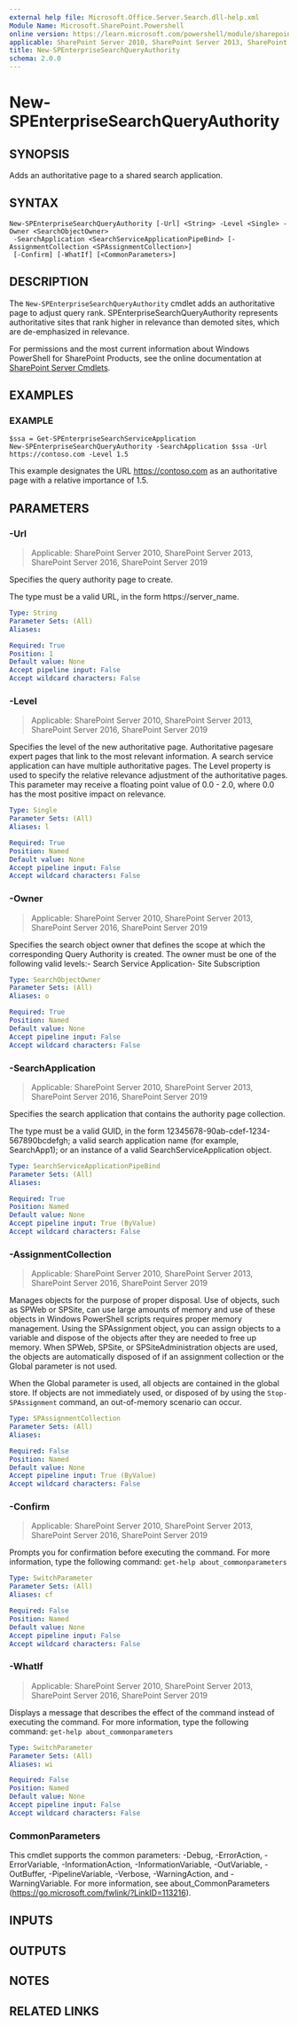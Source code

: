 ```yaml
---
external help file: Microsoft.Office.Server.Search.dll-help.xml
Module Name: Microsoft.SharePoint.Powershell
online version: https://learn.microsoft.com/powershell/module/sharepoint-server/new-spenterprisesearchqueryauthority
applicable: SharePoint Server 2010, SharePoint Server 2013, SharePoint Server 2016, SharePoint Server 2019
title: New-SPEnterpriseSearchQueryAuthority
schema: 2.0.0
---
```


# New-SPEnterpriseSearchQueryAuthority

## SYNOPSIS
Adds an authoritative page to a shared search application.

## SYNTAX

```
New-SPEnterpriseSearchQueryAuthority [-Url] <String> -Level <Single> -Owner <SearchObjectOwner>
 -SearchApplication <SearchServiceApplicationPipeBind> [-AssignmentCollection <SPAssignmentCollection>]
 [-Confirm] [-WhatIf] [<CommonParameters>]
```

## DESCRIPTION
The `New-SPEnterpriseSearchQueryAuthority` cmdlet adds an authoritative page to adjust query rank.
SPEnterpriseSearchQueryAuthority represents authoritative sites that rank higher in relevance than demoted sites, which are de-emphasized in relevance.

For permissions and the most current information about Windows PowerShell for SharePoint Products, see the online documentation at [SharePoint Server Cmdlets](https://learn.microsoft.com/powershell/sharepoint/sharepoint-server/sharepoint-server-cmdlets).

## EXAMPLES

### EXAMPLE
```
$ssa = Get-SPEnterpriseSearchServiceApplication
New-SPEnterpriseSearchQueryAuthority -SearchApplication $ssa -Url https://contoso.com -Level 1.5
```

This example designates the URL https://contoso.com as an authoritative page with a relative importance of 1.5.

## PARAMETERS

### -Url

> Applicable: SharePoint Server 2010, SharePoint Server 2013, SharePoint Server 2016, SharePoint Server 2019

Specifies the query authority page to create.

The type must be a valid URL, in the form https://server_name.

```yaml
Type: String
Parameter Sets: (All)
Aliases:

Required: True
Position: 1
Default value: None
Accept pipeline input: False
Accept wildcard characters: False
```

### -Level

> Applicable: SharePoint Server 2010, SharePoint Server 2013, SharePoint Server 2016, SharePoint Server 2019

Specifies the level of the new authoritative page.
Authoritative pagesare expert pages that link to the most relevant information.
A search service application can have multiple authoritative pages.
The Level property is used to specify the relative relevance adjustment of the authoritative pages.
This parameter may receive a floating point value of 0.0 - 2.0, where 0.0 has the most positive impact on relevance.

```yaml
Type: Single
Parameter Sets: (All)
Aliases: l

Required: True
Position: Named
Default value: None
Accept pipeline input: False
Accept wildcard characters: False
```

### -Owner

> Applicable: SharePoint Server 2010, SharePoint Server 2013, SharePoint Server 2016, SharePoint Server 2019

Specifies the search object owner that defines the scope at which the corresponding Query Authority is created. The owner must be one of the following valid levels:- Search Service Application- Site Subscription

```yaml
Type: SearchObjectOwner
Parameter Sets: (All)
Aliases: o

Required: True
Position: Named
Default value: None
Accept pipeline input: False
Accept wildcard characters: False
```

### -SearchApplication

> Applicable: SharePoint Server 2010, SharePoint Server 2013, SharePoint Server 2016, SharePoint Server 2019

Specifies the search application that contains the authority page collection.

The type must be a valid GUID, in the form 12345678-90ab-cdef-1234-567890bcdefgh; a valid search application name (for example, SearchApp1); or an instance of a valid SearchServiceApplication object.

```yaml
Type: SearchServiceApplicationPipeBind
Parameter Sets: (All)
Aliases:

Required: True
Position: Named
Default value: None
Accept pipeline input: True (ByValue)
Accept wildcard characters: False
```

### -AssignmentCollection

> Applicable: SharePoint Server 2010, SharePoint Server 2013, SharePoint Server 2016, SharePoint Server 2019

Manages objects for the purpose of proper disposal.
Use of objects, such as SPWeb or SPSite, can use large amounts of memory and use of these objects in Windows PowerShell scripts requires proper memory management.
Using the SPAssignment object, you can assign objects to a variable and dispose of the objects after they are needed to free up memory.
When SPWeb, SPSite, or SPSiteAdministration objects are used, the objects are automatically disposed of if an assignment collection or the Global parameter is not used.

When the Global parameter is used, all objects are contained in the global store.
If objects are not immediately used, or disposed of by using the `Stop-SPAssignment` command, an out-of-memory scenario can occur.

```yaml
Type: SPAssignmentCollection
Parameter Sets: (All)
Aliases:

Required: False
Position: Named
Default value: None
Accept pipeline input: True (ByValue)
Accept wildcard characters: False
```

### -Confirm

> Applicable: SharePoint Server 2010, SharePoint Server 2013, SharePoint Server 2016, SharePoint Server 2019

Prompts you for confirmation before executing the command.
For more information, type the following command: `get-help about_commonparameters`

```yaml
Type: SwitchParameter
Parameter Sets: (All)
Aliases: cf

Required: False
Position: Named
Default value: None
Accept pipeline input: False
Accept wildcard characters: False
```

### -WhatIf

> Applicable: SharePoint Server 2010, SharePoint Server 2013, SharePoint Server 2016, SharePoint Server 2019

Displays a message that describes the effect of the command instead of executing the command.
For more information, type the following command: `get-help about_commonparameters`

```yaml
Type: SwitchParameter
Parameter Sets: (All)
Aliases: wi

Required: False
Position: Named
Default value: None
Accept pipeline input: False
Accept wildcard characters: False
```

### CommonParameters
This cmdlet supports the common parameters: -Debug, -ErrorAction, -ErrorVariable, -InformationAction, -InformationVariable, -OutVariable, -OutBuffer, -PipelineVariable, -Verbose, -WarningAction, and -WarningVariable. For more information, see about_CommonParameters (https://go.microsoft.com/fwlink/?LinkID=113216).

## INPUTS

## OUTPUTS

## NOTES

## RELATED LINKS
